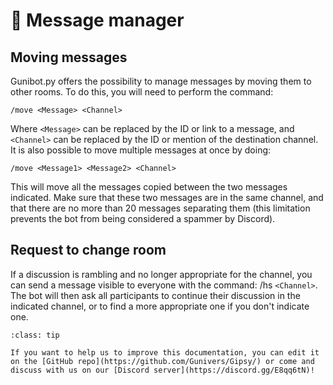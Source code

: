 <!--
Ce programme est régi par la licence CeCILL soumise au droit français et
respectant les principes de diffusion des logiciels libres. Vous pouvez
utiliser, modifier et/ou redistribuer ce programme sous les conditions
de la licence CeCILL diffusée sur le site "http://www.cecill.info".
-->

# 💬 Message manager

## Moving messages

Gunibot.py offers the possibility to manage messages by moving them to other rooms. To do this, you will need to perform the command:

`/move <Message> <Channel>`

Where `<Message>` can be replaced by the ID or link to a message, and `<Channel>` can be replaced by the ID or mention of the destination channel. It is also possible to move multiple messages at once by doing:

`/move <Message1> <Message2> <Channel>`

This will move all the messages copied between the two messages indicated. Make sure that these two messages are in the same channel, and that there are no more than 20 messages separating them (this limitation prevents the bot from being considered a spammer by Discord).

## Request to change room

If a discussion is rambling and no longer appropriate for the channel, you can send a message visible to everyone with the command: /hs `<Channel>`. The bot will then ask all participants to continue their discussion in the indicated channel, or to find a more appropriate one if you don't indicate one.


```{admonition} 🤝 Help us to improve this documentation!
:class: tip

If you want to help us to improve this documentation, you can edit it on the [GitHub repo](https://github.com/Gunivers/Gipsy/) or come and discuss with us on our [Discord server](https://discord.gg/E8qq6tN)!
```